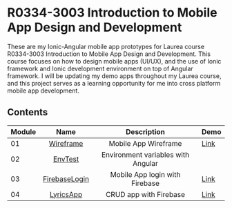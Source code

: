 # R0334-3003 Introduction to Mobile App Design and Development

These are my Ionic-Angular mobile app prototypes for Laurea course R0334-3003 Introduction to Mobile App Design and Development. This course focuses on how to design mobile apps (UI/UX), and the use of Ionic framework and Ionic development environment on top of Angular framework. I will be updating my demo apps throughout my Laurea course, and this project serves as a learning opportunity for me into cross platform mobile app development.

## Contents

| Module |                  Name                  |            Description             | Demo                                                |
| :----- | :------------------------------------: | :--------------------------------: | --------------------------------------------------- |
| 01     |     [Wireframe](Labwork/Wireframe)     |        Mobile App Wireframe        | [Link](https://creator.ionic.io/share/873636697576) |
| 02     |       [EnvTest](Labwork/EnvTest)       | Environment variables with Angular |
| 03     | [FirebaseLogin](Labwork/FirebaseLogin) |   Mobile App login with Firebase   | [Link](https://ionic-angular-demo.herokuapp.com/)   |
| 04     |     [LyricsApp](Labwork/LyricsApp)     |       CRUD app with Firebase       | [Link](https://labwork7.herokuapp.com/)             |
